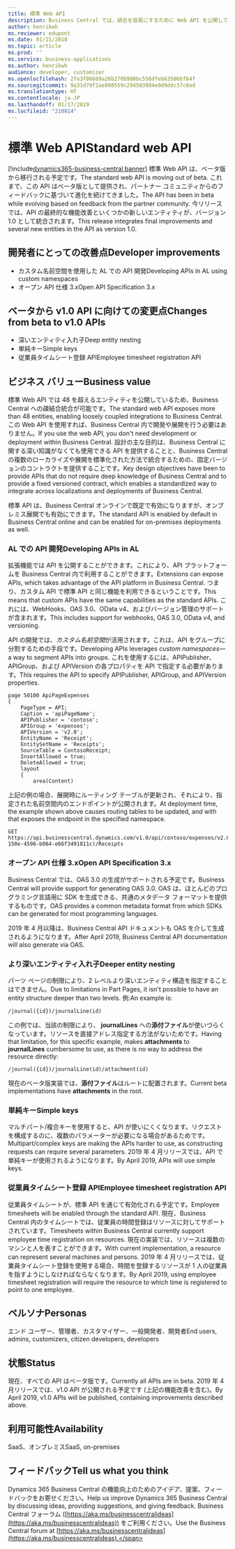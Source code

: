 ```yaml
---
title: 標準 Web API
description: Business Central では、統合を容易にするために Web API を公開しています
author: henrikwh
ms.reviewer: edupont
ms.date: 01/21/2018
ms.topic: article
ms.prod: ''
ms.service: business-applications
ms.author: henrikwh
audience: developer, customizer
ms.openlocfilehash: 2fe3f86669a26b270b980bc556dfeb63506bf64f
ms.sourcegitcommit: 9a31d79f2ae098559c294503984e0d9ddc37c0ad
ms.translationtype: HT
ms.contentlocale: ja-JP
ms.lasthandoff: 01/17/2019
ms.locfileid: "210814"
---
```

# <a name="standard-web-api"></a><span data-ttu-id="423b8-103">標準 Web API</span><span class="sxs-lookup"><span data-stu-id="423b8-103">Standard web API</span></span> 
[!include[dynamics365-business-central banner](../includes/dynamics365-business-central.md)]
<span data-ttu-id="423b8-104">標準 Web API は、ベータ版から移行される予定です。</span><span class="sxs-lookup"><span data-stu-id="423b8-104">The standard web API is moving out of beta.</span></span> <span data-ttu-id="423b8-105">これまで、この API はベータ版として提供され、パートナー コミュニティからのフィードバックに基づいて進化を続けてきました。</span><span class="sxs-lookup"><span data-stu-id="423b8-105">The API has been in beta while evolving based on feedback from the partner community.</span></span> <span data-ttu-id="423b8-106">今リリースでは、API の最終的な機能改善といくつかの新しいエンティティが、バージョン 1.0 として統合されます。</span><span class="sxs-lookup"><span data-stu-id="423b8-106">This release integrates final improvements and several new entities in the API as version 1.0.</span></span>  

## <a name="developer-improvements"></a><span data-ttu-id="423b8-107">開発者にとっての改善点</span><span class="sxs-lookup"><span data-stu-id="423b8-107">Developer improvements</span></span>

- <span data-ttu-id="423b8-108">カスタム名前空間を使用した AL での API 開発</span><span class="sxs-lookup"><span data-stu-id="423b8-108">Developing APIs in AL using custom namespaces</span></span>
- <span data-ttu-id="423b8-109">オープン API 仕様 3.x</span><span class="sxs-lookup"><span data-stu-id="423b8-109">Open API Specification 3.x</span></span>

## <a name="changes-from-beta-to-v10-apis"></a><span data-ttu-id="423b8-110">ベータから v1.0 API に向けての変更点</span><span class="sxs-lookup"><span data-stu-id="423b8-110">Changes from beta to v1.0 APIs</span></span>

- <span data-ttu-id="423b8-111">深いエンティティ入れ子</span><span class="sxs-lookup"><span data-stu-id="423b8-111">Deep entity nesting</span></span>
- <span data-ttu-id="423b8-112">単純キー</span><span class="sxs-lookup"><span data-stu-id="423b8-112">Simple keys</span></span>
- <span data-ttu-id="423b8-113">従業員タイムシート登録 API</span><span class="sxs-lookup"><span data-stu-id="423b8-113">Employee timesheet registration API</span></span>  

## <a name="business-value"></a><span data-ttu-id="423b8-114">ビジネス バリュー</span><span class="sxs-lookup"><span data-stu-id="423b8-114">Business value</span></span>
<span data-ttu-id="423b8-115">標準 Web API では 48 を超えるエンティティを公開しているため、Business Central への疎結合統合が可能です。</span><span class="sxs-lookup"><span data-stu-id="423b8-115">The standard web API exposes more than 48 entities, enabling loosely coupled integrations to Business Central.</span></span> <span data-ttu-id="423b8-116">この Web API を使用すれば、Business Central 内で開発や展開を行う必要はありません。</span><span class="sxs-lookup"><span data-stu-id="423b8-116">If you use the web API, you don't need development or deployment within Business Central.</span></span> <span data-ttu-id="423b8-117">設計の主な目的は、Business Central に関する深い知識がなくても使用できる API を提供することと、Business Central の複数のローカライズや展開を標準化された方法で統合するための、固定バージョンのコントラクトを提供することです。</span><span class="sxs-lookup"><span data-stu-id="423b8-117">Key design objectives have been to provide APIs that do not require deep knowledge of Business Central and to provide a fixed versioned contract, which enables a standardized way to integrate across localizations and deployments of Business Central.</span></span>  

<span data-ttu-id="423b8-118">標準 API は、Business Central オンラインで既定で有効になりますが、オンプレミス展開でも有効にできます。</span><span class="sxs-lookup"><span data-stu-id="423b8-118">The standard API is enabled by default in Business Central online and can be enabled for on-premises deployments as well.</span></span>

### <a name="developing-apis-in-al"></a><span data-ttu-id="423b8-119">AL での API 開発</span><span class="sxs-lookup"><span data-stu-id="423b8-119">Developing APIs in AL</span></span>
<span data-ttu-id="423b8-120">拡張機能では API を公開することができます。これにより、API プラットフォームを Business Central 内で利用することができます。</span><span class="sxs-lookup"><span data-stu-id="423b8-120">Extensions can expose APIs, which takes advantage of the API platform in Business Central.</span></span> <span data-ttu-id="423b8-121">つまり、カスタム API で標準 API と同じ機能を利用できるということです。</span><span class="sxs-lookup"><span data-stu-id="423b8-121">This means that custom APIs have the same capabilities as the standard APIs.</span></span> <span data-ttu-id="423b8-122">これには、WebHooks、OAS 3.0、OData v4、およびバージョン管理のサポートが含まれます。</span><span class="sxs-lookup"><span data-stu-id="423b8-122">This includes support for webhooks, OAS 3.0, OData v4, and versioning.</span></span>  

<span data-ttu-id="423b8-123">API の開発では、*カスタム名前空間*が活用されます。これは、API をグループに分割するための手段です。</span><span class="sxs-lookup"><span data-stu-id="423b8-123">Developing APIs leverages *custom namespaces*—a way to segment APIs into groups.</span></span> <span data-ttu-id="423b8-124">これを使用するには、APIPublisher、APIGroup、および APIVersion の各プロパティを API で指定する必要があります。</span><span class="sxs-lookup"><span data-stu-id="423b8-124">This requires the API to specify APIPublisher, APIGroup, and APIVersion properties.</span></span> 

```
page 50100 ApiPageExpenses
{
    PageType = API;
    Caption = 'apiPageName';
    APIPublisher = 'contoso';
    APIGroup = 'expenses';
    APIVersion = 'v2.0';
    EntityName = 'Receipt';
    EntitySetName = 'Receipts';
    SourceTable = ContosoReceipt;
    InsertAllowed = true;
    DeleteAllowed = true;
    layout
    {
        area(Content)
```

<span data-ttu-id="423b8-125">上記の例の場合、展開時にルーティング テーブルが更新され、それにより、指定された名前空間内のエンドポイントが公開されます。</span><span class="sxs-lookup"><span data-stu-id="423b8-125">At deployment time, the example shown above causes routing tables to be updated, and with that exposes the endpoint in the specified namespace.</span></span>

```
GET https://api.businesscentral.dynamics.com/v1.0/api/contoso/expenses/v2.0/companies(7d0b2f2d-150e-4596-b064-e66f3491811c)/Receipts
```

### <a name="open-api-specification-3x"></a><span data-ttu-id="423b8-126">オープン API 仕様 3.x</span><span class="sxs-lookup"><span data-stu-id="423b8-126">Open API Specification 3.x</span></span> 
<span data-ttu-id="423b8-127">Business Central では、OAS 3.0 の生成がサポートされる予定です。</span><span class="sxs-lookup"><span data-stu-id="423b8-127">Business Central will provide support for generating OAS 3.0.</span></span> <span data-ttu-id="423b8-128">OAS は、ほとんどのプログラミング言語用に SDK を生成できる、共通のメタデータ フォーマットを提供するものです。</span><span class="sxs-lookup"><span data-stu-id="423b8-128">OAS provides a common metadata format from which SDKs can be generated for most programming languages.</span></span>

<span data-ttu-id="423b8-129">2019 年 4 月以降は、Business Central API ドキュメントも OAS を介して生成されるようになります。</span><span class="sxs-lookup"><span data-stu-id="423b8-129">After April 2019, Business Central API documentation will also generate via OAS.</span></span>   

### <a name="deeper-entity-nesting"></a><span data-ttu-id="423b8-130">より深いエンティティ入れ子</span><span class="sxs-lookup"><span data-stu-id="423b8-130">Deeper entity nesting</span></span>
<span data-ttu-id="423b8-131">パーツ ページの制限により、2 レベルより深いエンティティ構造を指定することはできません。</span><span class="sxs-lookup"><span data-stu-id="423b8-131">Due to limitations in Part Pages, it isn't possible to have an entity structure deeper than two levels.</span></span> <span data-ttu-id="423b8-132">例:</span><span class="sxs-lookup"><span data-stu-id="423b8-132">An example is:</span></span>  

```
/journal({id})/journalLine(id)
```

<span data-ttu-id="423b8-133">この例では、当該の制限により、 **journalLines** への**添付ファイル**が使いづらくなっています。リソースを直接アドレス指定する方法がないためです。</span><span class="sxs-lookup"><span data-stu-id="423b8-133">Having that limitation, for this specific example, makes **attachments** to **journalLines** cumbersome to use, as there is no way to address the resource directly:</span></span>

```
/journal({id})/journalLine(id)/attachment(id)
```

<span data-ttu-id="423b8-134">現在のベータ版実装では、**添付ファイル**はルートに配置されます。</span><span class="sxs-lookup"><span data-stu-id="423b8-134">Current beta implementations have **attachments** in the root.</span></span>  

### <a name="simple-keys"></a><span data-ttu-id="423b8-135">単純キー</span><span class="sxs-lookup"><span data-stu-id="423b8-135">Simple keys</span></span>
<span data-ttu-id="423b8-136">マルチパート/複合キーを使用すると、API が使いにくくなります。リクエストを構成するのに、複数のパラメーターが必要になる場合があるためです。</span><span class="sxs-lookup"><span data-stu-id="423b8-136">Multipart/complex keys are making the APIs harder to use, as constructing requests can require several parameters.</span></span> <span data-ttu-id="423b8-137">2019 年 4 月リリースでは、API で単純キーが使用されるようになります。</span><span class="sxs-lookup"><span data-stu-id="423b8-137">By April 2019, APIs will use simple keys.</span></span>


### <a name="employee-timesheet-registration-api"></a><span data-ttu-id="423b8-138">従業員タイムシート登録 API</span><span class="sxs-lookup"><span data-stu-id="423b8-138">Employee timesheet registration API</span></span>
<span data-ttu-id="423b8-139">従業員タイムシートが、標準 API を通じて有効化される予定です。</span><span class="sxs-lookup"><span data-stu-id="423b8-139">Employee timesheets will be enabled through the standard API.</span></span> <span data-ttu-id="423b8-140">現在、Business Central 内のタイムシートでは、従業員の時間登録はリソースに対してサポートされています。</span><span class="sxs-lookup"><span data-stu-id="423b8-140">Timesheets within Business Central currently support employee time registration on resources.</span></span> <span data-ttu-id="423b8-141">現在の実装では、リソースは複数のマシンと人を表すことができます。</span><span class="sxs-lookup"><span data-stu-id="423b8-141">With current implementation, a resource can represent several machines and persons.</span></span> <span data-ttu-id="423b8-142">2019 年 4 月リリースでは、従業員タイムシート登録を使用する場合、時間を登録するリソースが 1 人の従業員を指すようにしなければならなくなります。</span><span class="sxs-lookup"><span data-stu-id="423b8-142">By April 2019, using employee timesheet registration will require the resource to which time is registered to point to one employee.</span></span> 

## <a name="personas"></a><span data-ttu-id="423b8-143">ペルソナ</span><span class="sxs-lookup"><span data-stu-id="423b8-143">Personas</span></span>
<span data-ttu-id="423b8-144">エンド ユーザー、管理者、カスタマイザー、一般開発者、開発者</span><span class="sxs-lookup"><span data-stu-id="423b8-144">End users, admins, customizers, citizen developers, developers</span></span>

## <a name="status"></a><span data-ttu-id="423b8-145">状態</span><span class="sxs-lookup"><span data-stu-id="423b8-145">Status</span></span>
<span data-ttu-id="423b8-146">現在、すべての API はベータ版です。</span><span class="sxs-lookup"><span data-stu-id="423b8-146">Currently all APIs are in beta.</span></span> <span data-ttu-id="423b8-147">2019 年 4 月リリースでは、v1.0 API が公開される予定です (上記の機能改善を含む)。</span><span class="sxs-lookup"><span data-stu-id="423b8-147">By April 2019, v1.0 APIs will be published, containing improvements described above.</span></span> 

## <a name="availability"></a><span data-ttu-id="423b8-148">利用可能性</span><span class="sxs-lookup"><span data-stu-id="423b8-148">Availability</span></span>

<span data-ttu-id="423b8-149">SaaS、オンプレミス</span><span class="sxs-lookup"><span data-stu-id="423b8-149">SaaS, on-premises</span></span>

## <a name="tell-us-what-you-think"></a><span data-ttu-id="423b8-150">フィードバック</span><span class="sxs-lookup"><span data-stu-id="423b8-150">Tell us what you think</span></span>

<span data-ttu-id="423b8-151">Dynamics 365 Business Central の機能向上のためのアイデア、提案、フィードバックをお寄せください。</span><span class="sxs-lookup"><span data-stu-id="423b8-151">Help us improve Dynamics 365 Business Central by discussing ideas, providing suggestions, and giving feedback.</span></span> <span data-ttu-id="423b8-152">Business Central フォーラム ([https://aka.ms/businesscentralideas](https://aka.ms/businesscentralideas)) をご利用ください。</span><span class="sxs-lookup"><span data-stu-id="423b8-152">Use the Business Central forum at [https://aka.ms/businesscentralideas](https://aka.ms/businesscentralideas).</span></span>

